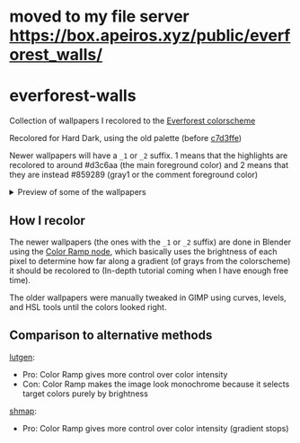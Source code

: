 # moved to my file server https://box.apeiros.xyz/public/everforest_walls/

# everforest-walls

Collection of wallpapers I recolored to the [Everforest colorscheme](https://github.com/sainnhe/everforest)

Recolored for Hard Dark, using the old palette (before [c7d3ffe](https://github.com/sainnhe/everforest/commit/c7d3ffec0a4725c5154c824f0d036fa26a40232a))

Newer wallpapers will have a `_1` or `_2` suffix. 1 means that the highlights are recolored to around #d3c6aa (the main foreground color) and 2 means that they are instead #859289 (gray1 or the comment foreground color)

<details>
  <summary>Preview of some of the wallpapers</summary>

  | **No variants** (older recolors)       | **Variant 1**                    | **Variant 2**                    |
  :---------------------------------------:|:--------------------------------:|:---------------------------------:
  | ![](./awesomewm/awesomewm_rainbow.png) | ![](./nature/green_forest_1.png) | ![](./nature/green_forest_2.png) |
  | ![](./close_up/flowers.png)            | ![](./nature/waterfall_1.png)    | ![](./nature/waterfall_2.png)    |
  | ![](./nature/forest_stairs.jpg)        | ![](./nature/mist_forest_1.png)  | ![](./nature/mist_forest_2.png)  |
  | ![](./nature/polyscape.jpg)            | ![](./other/megacity_1.png)      | ![](./other/megacity_2.png)      |
  | ![](./nature/lake_trees.jpg)           | ![](./other/skyscraper_1.png)    | ![](./other/skyscraper_2.png)    |

  (yeah row 3 variants don't have that much of a diff)

</details>

## How I recolor

The newer wallpapers (the ones with the `_1` or `_2` suffix) are done in Blender using the [Color Ramp node](https://docs.blender.org/manual/en/latest/render/shader_nodes/converter/color_ramp.html#colorizing-an-image), which basically uses the brightness of each pixel to determine how far along a gradient (of grays from the colorscheme) it should be recolored to (In-depth tutorial coming when I have enough free time).

The older wallpapers were manually tweaked in GIMP using curves, levels, and HSL tools until the colors looked right.

## Comparison to alternative methods

[lutgen](https://github.com/ozwaldorf/lutgen-rs):
- Pro: Color Ramp gives more control over color intensity
- Con: Color Ramp makes the image look monochrome because it selects target colors purely by brightness

[shmap](https://codeberg.org/Figgles/shmap):
- Pro: Color Ramp gives more control over color intensity (gradient stops)
